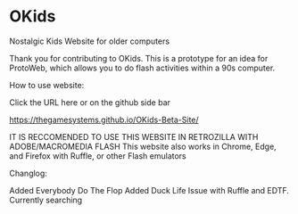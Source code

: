 # OKids
Nostalgic Kids Website for older computers

Thank you for contributing to OKids. This is a prototype for an idea for ProtoWeb, which allows you to do flash activities within a 90s computer.

How to use website:

Click the URL here or on the github side bar

https://thegamesystems.github.io/OKids-Beta-Site/

IT IS RECCOMENDED TO USE THIS WEBSITE IN RETROZILLA WITH ADOBE/MACROMEDIA FLASH
This website also works in Chrome, Edge, and Firefox with Ruffle, or other Flash emulators

Changlog:

Added Everybody Do The Flop
Added Duck Life
Issue with Ruffle and EDTF. Currently searching
